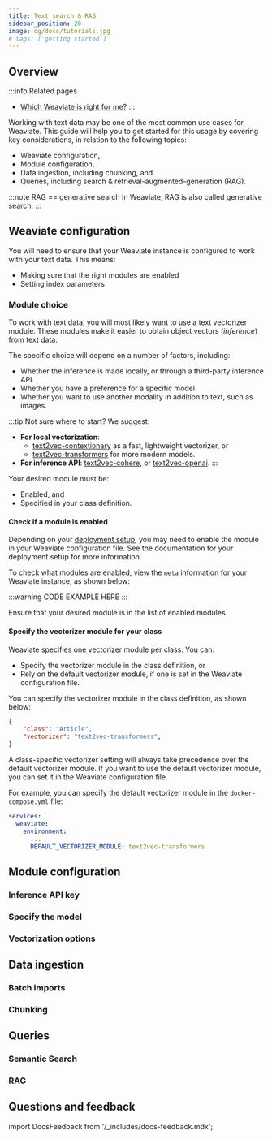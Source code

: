 ```yaml
---
title: Text search & RAG
sidebar_position: 20
image: og/docs/tutorials.jpg
# tags: ['getting started']
---
```



## Overview

:::info Related pages
- [Which Weaviate is right for me?](./which-weaviate.md)
:::

Working with text data may be one of the most common use cases for Weaviate. This guide will help you to get started for this usage by covering key considerations, in relation to the following topics:

- Weaviate configuration,
- Module configuration,
- Data ingestion, including chunking, and
- Queries, including search & retrieval-augmented-generation (RAG).

:::note RAG == generative search
In Weaviate, RAG is also called generative search.
:::

## Weaviate configuration

You will need to ensure that your Weaviate instance is configured to work with your text data. This means:

- Making sure that the right modules are enabled
- Setting index parameters

### Module choice

To work with text data, you will most likely want to use a text vectorizer module. These modules make it easier to obtain object vectors (*inference*) from text data.

The specific choice will depend on a number of factors, including:
- Whether the inference is made locally, or through a third-party inference API.
- Whether you have a preference for a specific model.
- Whether you want to use another modality in addition to text, such as images.

:::tip Not sure where to start?
We suggest:
- **For local vectorization**:
    - [text2vec-contextionary](../modules/retriever-vectorizer-modules/text2vec-contextionary.md) as a fast, lightweight vectorizer, or
    - [text2vec-transformers](../modules/retriever-vectorizer-modules/text2vec-transformers.md) for more modern models.
- **For inference API**: [text2vec-cohere](../modules/retriever-vectorizer-modules/text2vec-cohere.md), or [text2vec-openai](../modules/retriever-vectorizer-modules/text2vec-openai.md).
:::

Your desired module must be:
- Enabled, and
- Specified in your class definition.

#### Check if a module is enabled

Depending on your [deployment setup](../installation/index.md), you may need to enable the module in your Weaviate configuration file. See the documentation for your deployment setup for more information.

To check what modules are enabled, view the `meta` information for your Weaviate instance, as shown below:

:::warning CODE EXAMPLE HERE
:::

Ensure that your desired module is in the list of enabled modules.

#### Specify the vectorizer module for your class

Weaviate specifies one vectorizer module per class. You can:

- Specify the vectorizer module in the class definition, or
- Rely on the default vectorizer module, if one is set in the Weaviate configuration file.

You can specify the vectorizer module in the class definition, as shown below:

```json
{
    "class": "Article",
    "vectorizer": "text2vec-transformers",
}
```

A class-specific vectorizer setting will always take precedence over the default vectorizer module. If you want to use the default vectorizer module, you can set it in the Weaviate configuration file.

For example, you can specify the default vectorizer module in the `docker-compose.yml` file:

```yaml
services:
  weaviate:
    environment:
      ...
      DEFAULT_VECTORIZER_MODULE: text2vec-transformers
```

## Module configuration

### Inference API key

### Specify the model

### Vectorization options

## Data ingestion

### Batch imports

### Chunking

## Queries

### Semantic Search

### RAG


## Questions and feedback

import DocsFeedback from '/_includes/docs-feedback.mdx';

<DocsFeedback/>
